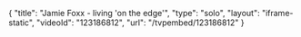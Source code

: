{
    "title": "Jamie Foxx - living 'on the edge'",
    "type": "solo",
    "layout": "iframe-static",
    "videoId": "123186812",
    "url": "\/tvpembed\/123186812"
}